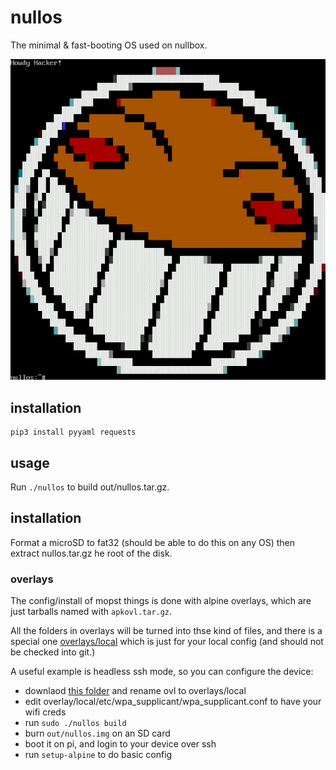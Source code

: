 # nullos

The minimal & fast-booting OS used on nullbox.

![screenshot](screenshot.png)

## installation

```
pip3 install pyyaml requests
```

## usage

Run `./nullos` to build out/nullos.tar.gz.

## installation

Format a microSD to fat32 (should be able to do this on any OS) then extract nullos.tar.gz he root of the disk.


### overlays

The config/install of mopst things is done with alpine overlays, which are just tarballs named with `apkovl.tar.gz`.

All the folders in overlays will be turned into thse kind of files, and there is a special one [overlays/local](overlays/local) which is just for your local config (and should not be checked into git.)

A useful example is headless ssh mode, so you can configure the device:

- downlaod [this folder](https://github.com/mesca/alpine_headless/tree/master/ovl) and rename ovl to overlays/local
- edit overlay/local/etc/wpa_supplicant/wpa_supplicant.conf to have your wifi creds
- run `sudo ./nullos build`
- burn `out/nullos.img` on an SD card
- boot it on pi, and login to your device over ssh
- run `setup-alpine` to do basic config